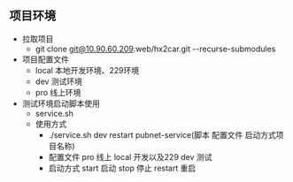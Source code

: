 ## 项目环境

- 拉取项目
    - git clone git@10.90.60.209:web/hx2car.git --recurse-submodules
- 项目配置文件
    - local 本地开发环境、229环境
    - dev 测试环境
    - pro 线上环境
- 测试环境启动脚本使用
    - service.sh
    - 使用方式
        - ./service.sh dev restart pubnet-service(脚本 配置文件 启动方式项目名称)
        - 配置文件 pro 线上 local 开发以及229 dev 测试
        - 启动方式 start 启动 stop 停止 restart 重启